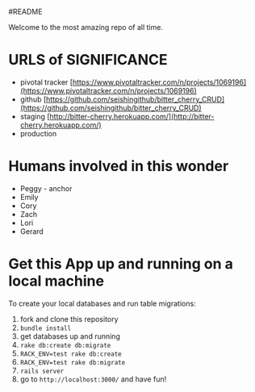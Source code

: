 #README

Welcome to the most amazing repo of all time.

# URLS of SIGNIFICANCE

* pivotal tracker [https://www.pivotaltracker.com/n/projects/1069196](https://www.pivotaltracker.com/n/projects/1069196)
* github [https://github.com/seishingithub/bitter_cherry_CRUD](https://github.com/seishingithub/bitter_cherry_CRUD)
* staging [http://bitter-cherry.herokuapp.com/](http://bitter-cherry.herokuapp.com/)
* production []()

# Humans involved in this wonder

* Peggy - anchor
* Emily
* Cory
* Zach
* Lori
* Gerard

# Get this App up and running on a local machine

To create your local databases and run table migrations:

1. fork and clone this repository
1. `bundle install`
1. get databases up and running
  1. `rake db:create db:migrate`
  1. `RACK_ENV=test rake db:create`
  1. `RACK_ENV=test rake db:migrate`
1. `rails server`
1. go to `http://localhost:3000/` and have fun!

